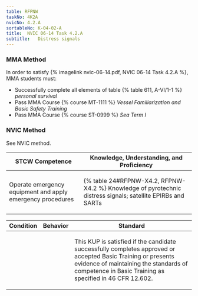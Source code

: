 ```yaml
---
table: RFPNW
taskNo: 4K2A
nvicNo: 4.2.A 
sortableNo: K-04-02-A
title:  NVIC 06-14 Task 4.2.A
subtitle:   Distress signals
---
```



### MMA Method

In order to satisfy  {% imagelink nvic-06-14.pdf, NVIC 06-14 Task 4.2.A %}, MMA students must:

* Successfully complete all elements of table {% table 611, A-VI/1-1 %} *personal survival*
* Pass MMA Course {% course MT-1111 %}  *Vessel Familiarization and Basic Safety Training*
* Pass MMA Course {% course ST-0999 %}  *Sea Term I*


### NVIC Method

<a onclick="togglevisibility('nvic_methods')" >See NVIC method.</a>

<div id='nvic_methods' class='hide'>

<table>
<thead>
<tr>
<th class='forty'> STCW Competence </th>
<th class='sixty'> Knowledge, Understanding, and Proficiency </th>
</tr>
</thead>




<tbody>
<tr><td markdown='1'>

Operate emergency equipment and apply emergency procedures

</td><td markdown='1'>

{% table 24#RFPNW-X4.2, RFPNW-X4.2 %} Knowledge of pyrotechnic distress signals; satellite EPIRBs and SARTs

</td></tr>


</tbody>
</table>


<table>
<thead>
<tr><th class='twenty'>  Condition </th><th class='twenty'> Behavior </th><th  class='sixty'>Standard </th></tr>
</thead>
<tbody >



<tr><td markdown='1'>


</td><td markdown='1'>


<br>

<div class="tooltip" markdown='1'>



</div>


</td><td markdown='1'>

This KUP is satisfied if the candidate successfully completes approved or accepted Basic Training or presents evidence of maintaining the standards of competence in Basic Training as specified in 46 CFR 12.602.

</td></tr>
</tbody>
</table>
</div>
